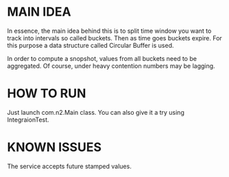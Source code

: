 # MAIN IDEA

In essence, the main idea behind this is to split time window you want to track into intervals so called buckets. Then as time goes buckets expire. For this purpose a data structure called Circular Buffer is used.

In order to compute a snopshot, values from all buckets need to be aggregated. Of course, under heavy contention numbers may be lagging. 

# HOW TO RUN
Just launch com.n2.Main class. You can also give it a try using IntegraionTest.

# KNOWN ISSUES

The service accepts future stamped values. 
